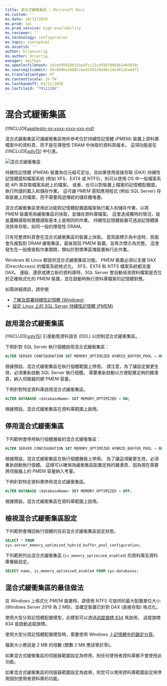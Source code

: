 ```yaml
---
title: 混合式緩衝集區 | Microsoft Docs
ms.custom: ''
ms.date: 10/31/2019
ms.prod: sql
ms.prod_service: high-availability
ms.reviewer: ''
ms.technology: configuration
ms.topic: conceptual
ms.assetid: ''
author: briancarrig
ms.author: brcarrig
manager: amitban
ms.openlocfilehash: 1d1e595918b33ae4fcc11cd59bf0964b2e6d919c
ms.sourcegitcommit: 59c09dbe29882cbed539229a9bc1de381a5a4471
ms.translationtype: HT
ms.contentlocale: zh-TW
ms.lasthandoff: 03/11/2020
ms.locfileid: "79112286"
---
```

# <a name="hybrid-buffer-pool"></a>混合式緩衝集區
[!INCLUDE[appliesto-ss-xxxx-xxxx-xxx-md](../../includes/appliesto-ss-xxxx-xxxx-xxx-md.md)]

混合式緩衝集區可讓緩衝集區物件參考位於持續性記憶體 (PMEM) 裝置上資料庫檔案中的資料頁，而不是在揮發性 DRAM 中快取的資料頁複本。 這項功能是在 [!INCLUDE[sqlv15](../../includes/sssqlv15-md.md)] 中引進。

![混合式緩衝集區](./media/hybrid-buffer-pool.png)

持續性記憶體 (PMEM) 裝置為位元組可定址，且如果使用直接存取 (DAX) 持續性記憶體感知檔案系統 (例如 XFS、EXT4 或 NTFS)，則可以使用 OS 中一般檔案系統 API 來存取檔案系統上的檔案。 或者，也可以對裝置上檔案的記憶體配置圖，執行所謂的載入和儲存作業。 這可讓 PMEM 感知應用程式 (例如 SQL Server) 存取裝置上的檔案，而不需要周遊傳統的儲存體堆疊。

混合式緩衝集區使用此功能對記憶體配置圖檔案執行載入和儲存作業，以將 PMEM 裝置用為緩衝集區的快取，並儲存資料庫檔案。 這會造成獨特的情況，就是邏輯讀取和實體讀取基本上是相同的作業。 持續性記憶體裝置可透過記憶體匯流排來存取，如同一般的揮發性 DRAM。

只有完整資料頁會在混合式緩衝集區的裝置上快取。 當頁面標示為中途時，頁面會先複製到 DRAM 緩衝集區，最後寫回 PMEM 裝置，並再次標示為完整。 這會發生在一般檢查點作業期間，類似於對標準區塊裝置執行此作業。

Windows 和 Linux 都提供混合式緩衝集區功能。 PMEM 裝置必須以支援 DAX (DirectAccess) 的檔案系統格式化。 XFS、EXT4 和 NTFS 檔案系統都支援 DAX。 連結、還原或建立新的資料庫時，SQL Server 會自動偵測資料檔案是否位於正確格式化的 PMEM 裝置，並在啟動時執行資料庫檔案的記憶體對應。

如需詳細資訊，請參閱

* [了解及部署持續性記憶體 (Windows)](/windows-server/storage/storage-spaces/deploy-pmem/)
* [設定 Linux 上的 SQL Server 持續性記憶體 (PMEM)](../../linux/sql-server-linux-configure-pmem.md)


## <a name="enable-hybrid-buffer-pool"></a>啟用混合式緩衝集區

[!INCLUDE[sqlv15](../../includes/sssqlv15-md.md)] 引進動態資料語言 (DDL) 以控制混合式緩衝集區。

下例針對 SQL Server 執行個體啟用混合式緩衝集區：

```sql
ALTER SERVER CONFIGURATION SET MEMORY_OPTIMIZED HYBRID_BUFFER_POOL = ON;
```

根據預設，混合式緩衝集區在執行個體範圍上停用。 請注意，為了讓設定變更生效，必須重新啟動 SQL Server 執行個體。 需要重新啟動以方便配置足夠的雜湊頁，納入伺服器的總 PMEM 容量。

下例針對特定資料庫啟用混合式緩衝集區。

```sql
ALTER DATABASE <databaseName> SET MEMORY_OPTIMIZED = ON;
```

根據預設，混合式緩衝集區在資料庫範圍上啟用。

## <a name="disable-hybrid-buffer-pool"></a>停用混合式緩衝集區

下列範例會停用執行個體層級的混合式緩衝集區：

```sql
ALTER SERVER CONFIGURATION SET MEMORY_OPTIMIZED HYBRID_BUFFER_POOL = OFF;
```

根據預設，混合式緩衝集區在執行個體層級上停用。 為了讓這項變更生效，必須重新啟動執行個體。 這樣可以確保為緩衝集區配置足夠的雜湊頁，因為現在需要將伺服器上的 PMEM 容量納入考量。

下例針對特定資料庫停用混合式緩衝集區。

```sql
ALTER DATABASE <databaseName> SET MEMORY_OPTIMIZED = OFF;
```

根據預設，混合式緩衝集區在資料庫範圍上啟用。

## <a name="view-hybrid-buffer-pool-configuration"></a>檢視混合式緩衝集區設定

下列範例會傳回執行個體的目前混合式緩衝集區設定狀態。

```sql
SELECT * FROM
sys.server_memory_optimized_hybrid_buffer_pool_configuration;
```

下列範例列出混合式緩衝集區 (`is_memory_optimized_enabled`) 的資料庫及資料庫層級設定。

```sql
SELECT name, is_memory_optimized_enabled FROM sys.databases;
```

## <a name="best-practices-for-hybrid-buffer-pool"></a>混合式緩衝集區的最佳做法

在 Windows 上格式化 PMEM 裝置時，請使用 NTFS 可提供的最大配置單位大小 (Windows Server 2019 為 2 MB)，並確定裝置已針對 DAX (直接存取) 格式化。

使用大型分頁記憶體配置模型，此模型可以透過[追蹤旗標 834](../../t-sql/database-console-commands/dbcc-traceon-trace-flags-transact-sql.md) 來啟用。 追蹤旗標 834 是啟動追蹤旗標。

使用大型分頁記憶體配置模型時，需要使用 Windows 上[記憶體中的鎖定分頁](./enable-the-lock-pages-in-memory-option-windows.md)。

檔案大小應該是 2 MB 的倍數 (模數 2 MB 應該等於零)。

如果混合式緩衝集區的伺服器範圍設定為停用，則任何使用者資料庫都不會使用此功能。

如果混合式緩衝集區的伺服器範圍設定為啟用，則您可以使用資料庫範圍設定來停用個別使用者資料庫的功能。

